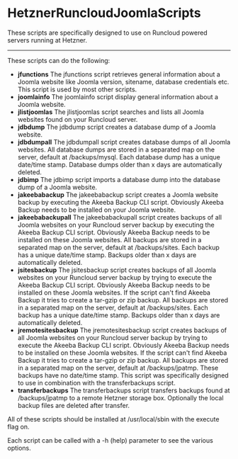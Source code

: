 # HetznerRuncloudJoomlaScripts
These scripts are specifically designed to use on Runcloud powered servers running at Hetzner.

---

These scripts can do the following:

* **jfunctions** The jfunctions script retrieves general information about a Joomla website like Joomla version, sitename, database credentials etc. This script is used by most other scripts.
* **joomlainfo** The joomlainfo script display general information about a Joomla website.
* **jlistjoomlas** The jlistjoomlas script searches and lists all Joomla websites found on your Runcloud server.
* **jdbdump** The jdbdump script creates a database dump of a Joomla website.
* **jdbdumpall** The jdbdumpall script creates database dumps of all Joomla websites. All database dumps are stored in a separated map on the server, default at /backups/mysql. Each database dump has a unique date/time stamp. Database dumps older than x days are automatically deleted.
* **jdbimp** The jdbimp script imports a database dump into the database dump of a Joomla website.
* **jakeebabackup** The jakeebabackup script creates a Joomla website backup by executing the Akeeba Backup CLI script. Obviously Akeeba Backup needs to be installed on your Joomla website.
* **jakeebabackupall** The jakeebabackupall script creates backups of all Joomla websites on your Runcloud server backup by executing the Akeeba Backup CLI script. Obviously Akeeba Backup needs to be installed on these Joomla websites. All backups are stored in a separated map on the server, default at /backups/sites. Each backup has a unique date/time stamp. Backups older than x days are automatically deleted.
* **jsitesbackup** The jsitesbackup script creates backups of all Joomla websites on your Runcloud server backup by trying to execute the Akeeba Backup CLI script. Obviously Akeeba Backup needs to be installed on these Joomla websites. If the script can't find Akeeba Backup it tries to create a tar-gzip or zip backup. All backups are stored in a separated map on the server, default at /backups/sites. Each backup has a unique date/time stamp. Backups older than x days are automatically deleted.
* **jremotesitesbackup** The jremotesitesbackup script creates backups of all Joomla websites on your Runcloud server backup by trying to execute the Akeeba Backup CLI script. Obviously Akeeba Backup needs to be installed on these Joomla websites. If the script can't find Akeeba Backup it tries to create a tar-gzip or zip backup. All backups are stored in a separated map on the server, default at /backups/jpatmp. These backups have no date/time stamp. This script was specifically designed to use in combination with the transferbackups script.
* **transferbackups** The transferbackups script transfers backups found at /backups/jpatmp to a remote Hetzner storage box. Optionally the local backup files are deleted after transfer.

All of these scripts should be installed at /usr/local/sbin with the execute flag on.

Each script can be called with a -h (help) parameter to see the various options.
